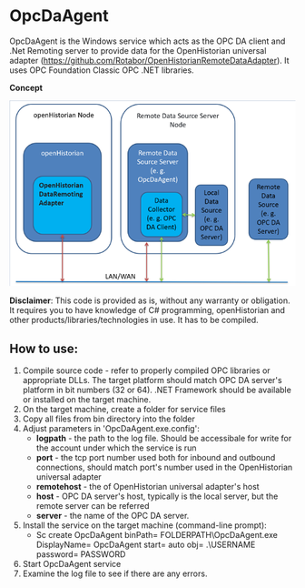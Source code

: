 # OpcDaAgent
OpcDaAgent is the Windows service which acts as the OPC DA client and .Net Remoting server to provide data for the OpenHistorian universal adapter (https://github.com/Rotabor/OpenHistorianRemoteDataAdapter).
It uses OPC Foundation Classic OPC .NET libraries.

**Concept**

![openHistorian Web Interface](https://github.com/Rotabor/OpcDaAgent/blob/master/GitHubResources/OpenHistorianDataRemotingAdapter.png)

**Disclaimer**: This code is provided as is, without any warranty or obligation. It requires you to have knowledge of C# programming, openHistorian and other products/libraries/technologies in use. It has to be compiled.

## How to use:
1. Compile source code - refer to properly compiled OPC libraries or appropriate DLLs. The target platform should match OPC DA server's platform in bit numbers (32 or 64). .NET Framework should be available or installed on the target machine.
2. On the target machine, create a folder for service files 
3. Copy all files from bin directory into the folder
4. Adjust parameters in 'OpcDaAgent.exe.config':
    - **logpath** - the path to the log file. Should be accessibale for write for the account under which the service is run
    - **port** - the tcp port number used both for inbound and outbound connections, should match port's number used in the OpenHistorian universal adapter
    - **remotehost** - the of OpenHistorian universal adapter's host 
    - **host** - OPC DA server's host, typically is the local server, but the remote server can be referred 
    - **server** - the name of the OPC DA server.
5. Install the service on the target machine (command-line prompt):
    - Sc create OpcDaAgent binPath= FOLDERPATH\OpcDaAgent.exe DisplayName= OpcDaAgent start= auto obj= .\USERNAME password= PASSWORD
6. Start OpcDaAgent service
7. Examine the log file to see if there are any errors.
